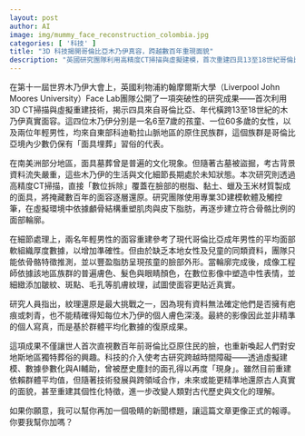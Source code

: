 ```yaml
---
layout: post
author: AI
image: img/mummy_face_reconstruction_colombia.jpg
categories: [ '科技' ]
title: "3D 科技揭開哥倫比亞木乃伊真容，跨越數百年重現面貌"  
description: "英國研究團隊利用高精度CT掃描與虛擬建模，首次重建四具13至18世紀哥倫比亞原住民木乃伊的真實面容，展現安地斯地區獨特葬俗並推動跨域考古新視野"  "
---
```

在第十一屆世界木乃伊大會上，英國利物浦約翰摩爾斯大學（Liverpool John Moores University）Face Lab團隊公開了一項突破性的研究成果——首次利用3D CT掃描與虛擬重建技術，揭示四具來自哥倫比亞、年代橫跨13至18世紀的木乃伊真實面容。這四位木乃伊分別是一名6至7歲的孩童、一位60多歲的女性，以及兩位年輕男性，均來自東部科迪勒拉山脈地區的原住民族群，這個族群是哥倫比亞境內少數仍保有「面具埋葬」習俗的代表。  

在南美洲部分地區，面具墓葬曾是普遍的文化現象。但隨著古墓被盜掘，考古背景資料流失嚴重，這些木乃伊的生活與文化細節長期處於未知狀態。本次研究則透過高精度CT掃描，直接「數位拆除」覆蓋在臉部的樹脂、黏土、蠟及玉米材質製成的面具，將掩藏數百年的面容逐層還原。研究團隊使用專業3D建模軟體及觸控筆，在虛擬環境中依據顱骨結構重塑肌肉與皮下脂肪，再逐步建立符合骨骼比例的面部輪廓。  

在細節處理上，兩名年輕男性的面容重建參考了現代哥倫比亞成年男性的平均面部軟組織厚度數據，以增加準確性。但由於缺乏本地女性及兒童的同類資料，團隊只能依骨骼特徵推測，並以豐盈脂肪呈現孩童的臉部外形。當輪廓完成後，成像工程師依據該地區族群的普遍膚色、髮色與眼睛顏色，在數位影像中塑造中性表情，並細緻添加皺紋、斑點、毛孔等肌膚紋理，試圖使面容更貼近真實。  

研究人員指出，紋理還原是最大挑戰之一，因為現有資料無法確定他們是否擁有疤痕或刺青，也不能精確得知每位木乃伊的個人膚色深淺。最終的影像因此並非精準的個人寫真，而是基於群體平均化數據的復原成果。  

這項成果不僅讓世人首次直視數百年前哥倫比亞原住民的臉，也重新喚起人們對安地斯地區獨特葬俗的興趣。科技的介入使考古研究跨越時間障礙——透過虛擬建模、數據參數化與AI輔助，曾被歷史塵封的面孔得以再度「現身」。雖然目前重建依賴群體平均值，但隨著技術發展與跨領域合作，未來或能更精準地還原古人真實的面貌，甚至重建其個性化特徵，進一步改變人類對古代歷史與文化的理解。  

如果你願意，我可以幫你再加一個吸睛的新聞標題，讓這篇文章更像正式的報導。你要我幫你加嗎？